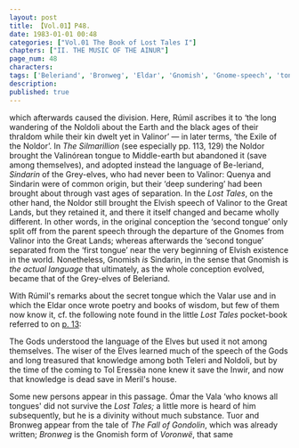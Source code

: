```yaml
---
layout: post
title: 【Vol.01】P48.
date: 1983-01-01 00:48
categories: ["Vol.01 The Book of Lost Tales I"]
chapters: ["II. THE MUSIC OF THE AINUR"]
page_num: 48
characters: 
tags: ['Beleriand', 'Bronweg', 'Eldar', 'Gnomish', 'Gnome-speech', 'tongue of the Gnomes', 'Gnomes', 'language of the Gods', 'The Fall of Gondolin', 'Great Lands', 'Grey-elves', 'Inwir']
description: 
published: true
---
```


<p style="text-indent: 0;">
which afterwards caused the division. Here, Rúmil ascribes it to ‘the long wandering of the Noldoli about the Earth and the black ages of their thraldom while their kin dwelt yet in Valinor’ — in later terms, ‘the Exile of the Noldor’. In <I>The Silmarillion</I> (see especially pp. 113, 129) the Noldor brought the Valinórean tongue to Middle-earth but abandoned it (save among themselves), and adopted instead the language of Be-leriand, <I>Sindarin</I> of the Grey-elves, who had never been to Valinor: Quenya and Sindarin were of common origin, but their ‘deep sundering’ had been brought about through vast ages of separation. In the <I>Lost Tales</I>, on the other hand, the Noldor still brought the Elvish speech of Valinor to the Great Lands, but they retained it, and there it itself changed and became wholly different. In other words, in the original conception the ‘second tongue’ only split off from the parent speech through the departure of the Gnomes from Valinor into the Great Lands; whereas afterwards the ‘second tongue’ separated from the ‘first tongue’ near the very beginning of Elvish existence in the world. Nonetheless, Gnomish <I>is</I> Sindarin, in the sense that Gnomish is <I>the actual language</I> that ultimately, as the whole conception evolved, became that of the Grey-elves of Beleriand.
</p>

With Rúmil's remarks about the secret tongue which the Valar use and in which the Eldar once wrote poetry and books of wisdom, but few of them now know it, cf. the following note found in the little <I>Lost Tales</I> pocket-book referred to on [p. 13]({{site.baseurl}}/vol01-p13):

The Gods understood the language of the Elves but used it not among themselves. The wiser of the Elves learned much of the speech of the Gods and long treasured that knowledge among both Teleri and Noldoli, but by the time of the coming to Tol Eressëa none knew it save the Inwir, and now that knowledge is dead save in Meril's house.

Some new persons appear in this passage. Ómar the Vala ‘who knows all tongues' did not survive the <I>Lost Tales;</I> a little more is heard of him subsequently, but he is a divinity without much substance. Tuor and Bronweg appear from the tale of <I>The Fall of Gondolin</I>, which was already written; <I>Bronweg</I> is the Gnomish form of <I>Voronwë</I>, that same

